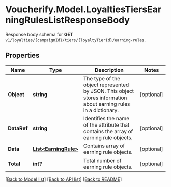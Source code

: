 # Voucherify.Model.LoyaltiesTiersEarningRulesListResponseBody
Response body schema for **GET** `v1/loyalties/{campaignId}/tiers/{loyaltyTierId}/earning-rules`.

## Properties

Name | Type | Description | Notes
------------ | ------------- | ------------- | -------------
**Object** | **string** | The type of the object represented by JSON. This object stores information about earning rules in a dictionary. | [optional] 
**DataRef** | **string** | Identifies the name of the attribute that contains the array of earning rule objects. | [optional] 
**Data** | [**List&lt;EarningRule&gt;**](EarningRule.md) | Contains array of earning rule objects. | [optional] 
**Total** | **int?** | Total number of earning rule objects. | [optional] 

[[Back to Model list]](../README.md#documentation-for-models) [[Back to API list]](../README.md#documentation-for-api-endpoints) [[Back to README]](../README.md)

